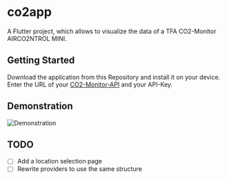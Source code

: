 # co2app

A Flutter project, which allows to visualize the data of a TFA CO2-Monitor AIRCO2NTROL MINI.

## Getting Started

Download the application from this Repository and install it on your device. Enter the URL of your [CO2-Monitor-API](https://github.com/FMinister/co2monitor.api) and your API-Key.

## Demonstration

![Demonstration](co2monitor.gif)

## TODO

- [ ] Add a location selection page
- [ ] Rewrite providers to use the same structure
